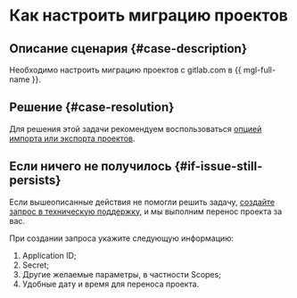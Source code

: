# Как настроить миграцию проектов


## Описание сценария {#case-description}

Необходимо настроить миграцию проектов с gitlab.com в {{ mgl-full-name }}.

## Решение {#case-resolution}

Для решения этой задачи рекомендуем воспользоваться [опцией импорта или экспорта проектов](https://docs.gitlab.com/ee/user/project/settings/import_export.html).

## Если ничего не получилось {#if-issue-still-persists}

Если вышеописанные действия не помогли решить задачу, [создайте запрос в техническую поддержку](https://console.cloud.yandex.ru/support?section=contact), и мы выполним перенос проекта за вас.

При создании запроса укажите следующую информацию:

1. Application ID; 
2. Secret; 
3. Другие желаемые параметры, в частности Scopes;
4. Удобные дату и время для переноса проекта. 